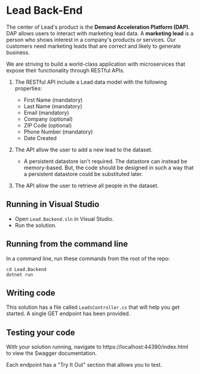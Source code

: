 # Lead Back-End
The center of Lead's product is the __Demand Acceleration Platform (DAP)__. DAP allows users to interact with marketing lead data. A __marketing lead__ is a person who shows interest in a company's products or services. Our customers need marketing leads that are correct and likely to generate business. 

We are striving to build a world-class application with microservices that expose their functionality through RESTful APIs. 

1. The RESTful API include a Lead data model with the following properties:
    * First Name (mandatory)
    * Last Name (mandatory)
    * Email (mandatory)
    * Company (optional)
    * ZIP Code (optional)
    * Phone Number (mandatory)
    * Date Created 

2. The API allow the user to add a new lead to the dataset.
    * A persistent datastore isn't required. The datastore can instead be memory-based. But, the code should be designed in such a way that a persistent datastore could be substituted later.
3. The API allow the user to retrieve all people in the dataset.

## Running in Visual Studio
* Open `Lead.Backend.sln` in Visual Studio.
* Run the solution.

## Running from the command line
In a command line, run these commands from the root of the repo:
```
cd Lead.Backend
dotnet run
```

## Writing code
This solution has a file called `LeadsController.cs` that will help you get started. A single GET endpoint has been provided. 

## Testing your code
With your solution running, navigate to https://localhost:44390/index.html to view the Swagger documentation.

Each endpoint has a "Try It Out" section that allows you to test.